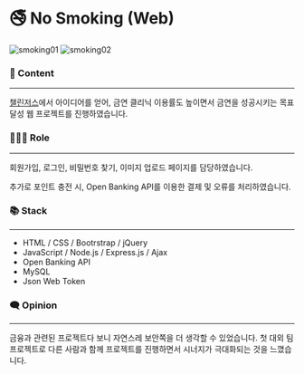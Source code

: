 # 🚭 No Smoking (Web)



![smoking01](https://i.esdrop.com/d/HUIWpoiX2c.png)
![smoking02](https://i.esdrop.com/d/tvon2knb1H.png)



### 📄 Content

---

[챌린저스](https://www.chlngers.com/)에서 아이디어를 얻어, 금연 클리닉 이용률도 높이면서 금연을 성공시키는 목표 달성 웹 프로젝트를 진행하였습니다.



### 👩🏻‍💻 Role

---

회원가입, 로그인, 비밀번호 찾기, 이미지 업로드 페이지를 담당하였습니다.

추가로 포인트 충전 시, Open Banking API를 이용한 결제 및 오류를 처리하였습니다.



### 📚 Stack

---

- HTML / CSS / Bootrstrap / jQuery
- JavaScript / Node.js / Express.js / Ajax
- Open Banking API
- MySQL
- Json Web Token



### 🗨️ Opinion

---

금융과 관련된 프로젝트다 보니 자연스레 보안쪽을 더 생각할 수 있었습니다. 첫 대외 팀 프로젝트로 다른 사람과 함께 프로젝트를 진행하면서 시너지가 극대화되는 것을 느꼈습니다.
